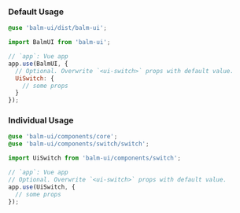 ### Default Usage

```scss
@use 'balm-ui/dist/balm-ui';
```

```js
import BalmUI from 'balm-ui';

// `app`: Vue app
app.use(BalmUI, {
  // Optional. Overwrite `<ui-switch>` props with default value.
  UiSwitch: {
    // some props
  }
});
```

### Individual Usage

```scss
@use 'balm-ui/components/core';
@use 'balm-ui/components/switch/switch';
```

```js
import UiSwitch from 'balm-ui/components/switch';

// `app`: Vue app
// Optional. Overwrite `<ui-switch>` props with default value.
app.use(UiSwitch, {
  // some props
});
```
